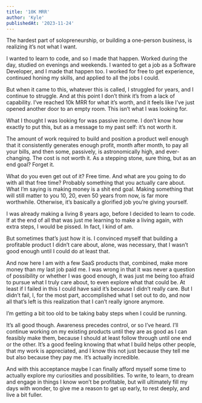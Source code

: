 ```yaml
---
title: '10K MRR'
author: 'Kyle'
publishedAt: '2023-11-24'
---
```


The hardest part of solopreneurship, or building a one-person business, is realizing it’s not what I want.

I wanted to learn to code, and so I made that happen. Worked during the day, studied on evenings and weekends. I wanted to get a job as a Software Developer, and I made that happen too. I worked for free to get experience, continued honing my skills, and applied to all the jobs I could.

But when it came to this, whatever this is called, I struggled for years, and I continue to struggle. And at this point I don’t think it’s from a lack of capability. I’ve reached 10k MRR for what it’s worth, and it feels like I’ve just opened another door to an empty room. This isn’t what I was looking for.

What I thought I was looking for was passive income. I don’t know how exactly to put this, but as a message to my past self: it’s not worth it.

The amount of work required to build and position a product well enough that it consistently generates enough profit, month after month, to pay all your bills, and then some, passively, is astronomically high, and ever-changing. The cost is not worth it. As a stepping stone, sure thing, but as an end goal? Forget it.

What do you even get out of it? Free time. And what are you going to do with all that free time? Probably something that you actually care about. What I’m saying is making money is a shit end goal. Making something that will still matter to you 10, 20, even 50 years from now, is far more worthwhile. Otherwise, it’s basically a glorified job you’re giving yourself.

I was already making a living 8 years ago, before I decided to learn to code. If at the end of all that was just me learning to make a living again, with extra steps, I would be pissed. In fact, I kind of am.

But sometimes that’s just how it is. I convinced myself that building a profitable product I didn’t care about, alone, was necessary, that I wasn’t good enough until I could do at least that.

And now here I am with a few SaaS products that, combined, make more money than my last job paid me. I was wrong in that it was never a question of possibility or whether I was good enough, it was just me being too afraid to pursue what I truly care about, to even explore what that could be. At least if I failed in this I could have said it’s because I didn’t really care. But I didn’t fail, I, for the most part, accomplished what I set out to do, and now all that’s left is this realization that I can’t really ignore anymore.

I’m getting a bit too old to be taking baby steps when I could be running.

It’s all good though. Awareness precedes control, or so I’ve heard. I’ll continue working on my existing products until they are as good as I can feasibly make them, because I should at least follow through until one end or the other. It’s a good feeling knowing that what I build helps other people, that my work is appreciated, and I know this not just because they tell me but also because they pay me. It’s actually incredible.

And with this acceptance maybe I can finally afford myself some time to actually explore my curiosities and possibilities. To write, to learn, to dream and engage in things I know won’t be profitable, but will ultimately fill my days with wonder, to give me a reason to get up early, to rest deeply, and live a bit fuller.
